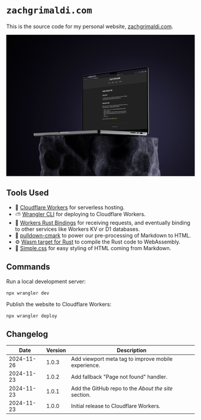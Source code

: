 # `zachgrimaldi.com`

This is the source code for my personal website, [zachgrimaldi.com](https://zachgrimaldi.com).

![Screenshot of the website](./docs/homepage-screenshot.jpeg)

## Tools Used

- 🔸 [Cloudflare Workers](https://workers.cloudflare.com/) for serverless hosting.
- ⛅️ [Wrangler CLI](https://developers.cloudflare.com/workers/wrangler/install-and-update/) for deploying to Cloudflare Workers.
- 🦀 [Workers Rust Bindings](https://github.com/cloudflare/workers-rs) for receiving requests, and eventually binding to other services like Workers KV or D1 databases.
- 📄 [pulldown-cmark](https://github.com/pulldown-cmark/pulldown-cmark/) to power our pre-processing of Markdown to HTML.
- ⚙️ [Wasm target for Rust](https://developers.cloudflare.com/workers/languages/rust/) to compile the Rust code to WebAssembly.
- 🎨 [Simple.css](https://simplecss.org/) for easy styling of HTML coming from Markdown.

## Commands

Run a local development server:

```
npx wrangler dev
```

Publish the website to Cloudflare Workers:

```
npx wrangler deploy
```

## Changelog

| Date       | Version | Description                                          |
| ---------- | ------- | ---------------------------------------------------- |
| 2024-11-26 | 1.0.3   | Add viewport meta tag to improve mobile experience.  |
| 2024-11-23 | 1.0.2   | Add fallback "Page not found" handler.               |
| 2024-11-23 | 1.0.1   | Add the GitHub repo to the _About the site_ section. |
| 2024-11-23 | 1.0.0   | Initial release to Cloudflare Workers.               |
